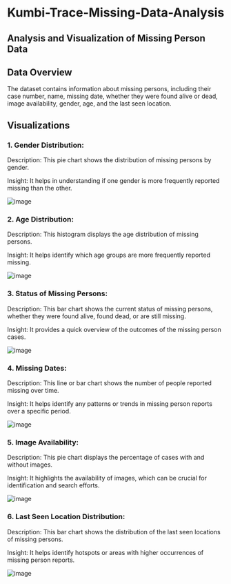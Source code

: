 # Kumbi-Trace-Missing-Data-Analysis

## Analysis and Visualization of Missing Person Data
 
## Data Overview 
The dataset contains information about missing persons, including their case number, name, missing date, whether they were found alive or dead, image availability, gender, age, and the last seen location.

## Visualizations

### 1. Gender Distribution:
Description: This pie chart shows the distribution of missing persons by gender.

Insight: It helps in understanding if one gender is more frequently reported missing than the other.

![image](https://github.com/user-attachments/assets/215c3d96-1f7c-4c39-ab8b-efc596b79856)


### 2. Age Distribution:
Description: This histogram displays the age distribution of missing persons.

Insight: It helps identify which age groups are more frequently reported missing.

![image](https://github.com/user-attachments/assets/17990747-bb9a-4917-be09-30f5cbe07189)


### 3. Status of Missing Persons:
Description: This bar chart shows the current status of missing persons, whether they were found alive, found dead, or are still missing.

Insight: It provides a quick overview of the outcomes of the missing person cases.

![image](https://github.com/user-attachments/assets/b4ac56fc-33d3-4e94-9286-282e679476f6)


### 4. Missing Dates:
Description: This line or bar chart shows the number of people reported missing over time.

Insight: It helps identify any patterns or trends in missing person reports over a specific period.

![image](https://github.com/user-attachments/assets/a494b8ba-5e1a-4ba7-b85b-f54d18e1b3eb)


### 5. Image Availability:
Description: This pie chart displays the percentage of cases with and without images.

Insight: It highlights the availability of images, which can be crucial for identification and search efforts.

![image](https://github.com/user-attachments/assets/e5345b9b-3c9d-4750-8a8f-a43c0404b762)


### 6. Last Seen Location Distribution:
Description: This bar chart shows the distribution of the last seen locations of missing persons.

Insight: It helps identify hotspots or areas with higher occurrences of missing person reports.

![image](https://github.com/user-attachments/assets/5587c0fc-14e7-4e4c-888a-6bf7471ffa7d)

